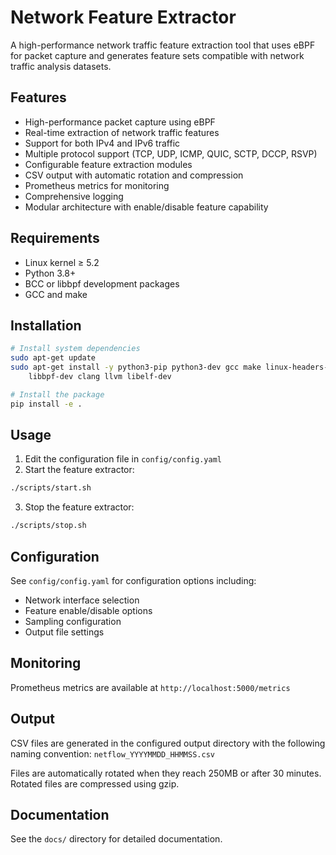 # Network Feature Extractor

A high-performance network traffic feature extraction tool that uses eBPF for packet capture and generates feature sets compatible with network traffic analysis datasets.

## Features

- High-performance packet capture using eBPF
- Real-time extraction of network traffic features
- Support for both IPv4 and IPv6 traffic
- Multiple protocol support (TCP, UDP, ICMP, QUIC, SCTP, DCCP, RSVP)
- Configurable feature extraction modules
- CSV output with automatic rotation and compression
- Prometheus metrics for monitoring
- Comprehensive logging
- Modular architecture with enable/disable feature capability

## Requirements

- Linux kernel ≥ 5.2
- Python 3.8+
- BCC or libbpf development packages
- GCC and make

## Installation

```bash
# Install system dependencies
sudo apt-get update
sudo apt-get install -y python3-pip python3-dev gcc make linux-headers-$(uname -r) \
    libbpf-dev clang llvm libelf-dev

# Install the package
pip install -e .
```

## Usage

1. Edit the configuration file in `config/config.yaml`
2. Start the feature extractor:

```bash
./scripts/start.sh
```

3. Stop the feature extractor:

```bash
./scripts/stop.sh
```

## Configuration

See `config/config.yaml` for configuration options including:

- Network interface selection
- Feature enable/disable options
- Sampling configuration
- Output file settings

## Monitoring

Prometheus metrics are available at `http://localhost:5000/metrics`

## Output

CSV files are generated in the configured output directory with the following naming convention:
`netflow_YYYYMMDD_HHMMSS.csv`

Files are automatically rotated when they reach 250MB or after 30 minutes.
Rotated files are compressed using gzip.

## Documentation

See the `docs/` directory for detailed documentation.
